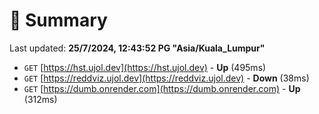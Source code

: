 # 📖 Summary
Last updated: **25/7/2024, 12:43:52 PG "Asia/Kuala_Lumpur"**

- `GET` [https://hst.ujol.dev](https://hst.ujol.dev) - **Up** (495ms)
- `GET` [https://reddviz.ujol.dev](https://reddviz.ujol.dev) - **Down** (38ms)
- `GET` [https://dumb.onrender.com](https://dumb.onrender.com) - **Up** (312ms)
